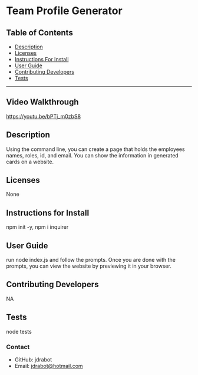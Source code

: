 # Team Profile Generator

## Table of Contents

- [Description](#installation)
- [Licenses](#licenses)
- [Instructions For Install](#instructionsForInstall)
- [User Guide](#userGuide)
- [Contributing Developers](#contributingDevelopers)
- [Tests](#tests)

---

## Video Walkthrough

https://youtu.be/bPTj_m0zbS8

## Description

Using the command line, you can create a page that holds the employees names, roles, id, and email. You can show the information in generated cards on a website.

## Licenses

None

## Instructions for Install

npm init -y, npm i inquirer

## User Guide

run node index.js and follow the prompts. Once you are done with the prompts, you can view the website by previewing it in your browser.

## Contributing Developers

NA

## Tests

node tests

### Contact

- GitHub: jdrabot
- Email: jdrabot@hotmail.com
